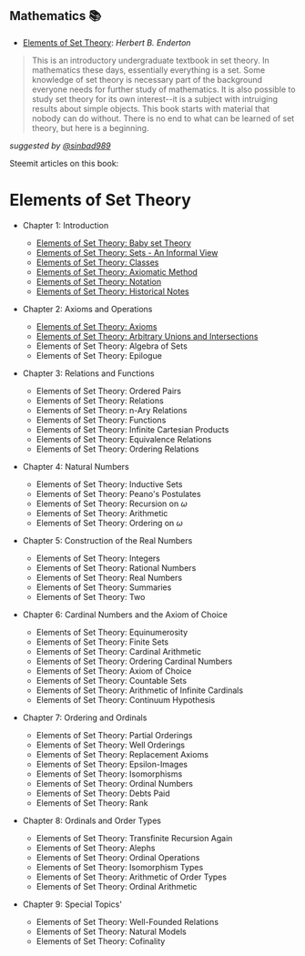 ## Mathematics 📚 
- [Elements of Set Theory](https://github.com/valjen/book_collection/blob/master/Mathematics/Elements%20of%20Set%20Theory/Elements%20of%20Set%20Theory.pdf): *Herbert B. Enderton*
> This is an introductory undergraduate textbook in set theory. In mathematics these days, essentially everything is a set. Some knowledge of set theory is necessary part of the background everyone needs for further study of mathematics. It is also possible to study set theory for its own interest--it is a subject with intruiging results about simple objects. This book starts with material that nobody can do without. There is no end to what can be learned of set theory, but here is a beginning.

*suggested by [@sinbad989](https://steemit.com/@sinbad989)*

Steemit articles on this book:

# Elements of Set Theory

- Chapter 1: Introduction

  - [Elements of Set Theory: Baby set Theory](https://steemit.com/mathematics/@sinbad989/elements-of-set-theory-baby-set-theory)
  - [Elements of Set Theory: Sets - An Informal View](https://steemit.com/mathematics/@sinbad989/elements-of-set-theory-sets-an-informal-view)
  - [Elements of Set Theory: Classes](https://steemit.com/mathematics/@sinbad989/elements-of-set-theory-classes)
  - [Elements of Set Theory: Axiomatic Method](https://steemit.com/mathematics/@sinbad989/elements-of-set-theory-axiomatic-method)
  - [Elements of Set Theory: Notation](https://steemit.com/mathematics/@sinbad989/elements-of-set-theory-notation)
  - [Elements of Set Theory: Historical Notes](https://steemit.com/mathematics/@sinbad989/elements-of-set-theory-historical-notes)

- Chapter 2: Axioms and Operations
  - [Elements of Set Theory: Axioms](https://steemit.com/mathematics/@sinbad989/elements-of-set-theory-axioms)
  - [Elements of Set Theory: Arbitrary Unions and Intersections](https://steemit.com/mathematics/@sinbad989/elements-of-set-theory-arbitrary-unions-and-intersections)
  - Elements of Set Theory: Algebra of Sets
  - Elements of Set Theory: Epilogue

- Chapter 3: Relations and Functions
  - Elements of Set Theory: Ordered Pairs
  - Elements of Set Theory: Relations
  - Elements of Set Theory: n-Ary Relations
  - Elements of Set Theory: Functions
  - Elements of Set Theory: Infinite Cartesian Products
  - Elements of Set Theory: Equivalence Relations
  - Elements of Set Theory: Ordering Relations

- Chapter 4: Natural Numbers
  - Elements of Set Theory: Inductive Sets
  - Elements of Set Theory: Peano's Postulates
  - Elements of Set Theory: Recursion on $\omega$
  - Elements of Set Theory: Arithmetic
  - Elements of Set Theory: Ordering on $\omega$ 

- Chapter 5: Construction of the Real Numbers
  - Elements of Set Theory: Integers
  - Elements of Set Theory: Rational Numbers
  - Elements of Set Theory: Real Numbers
  - Elements of Set Theory: Summaries
  - Elements of Set Theory: Two

- Chapter 6: Cardinal Numbers and the Axiom of Choice
  - Elements of Set Theory: Equinumerosity
  - Elements of Set Theory: Finite Sets
  - Elements of Set Theory: Cardinal Arithmetic
  - Elements of Set Theory: Ordering Cardinal Numbers
  - Elements of Set Theory: Axiom of Choice
  - Elements of Set Theory: Countable Sets
  - Elements of Set Theory: Arithmetic of Infinite Cardinals
  - Elements of Set Theory: Continuum Hypothesis

- Chapter 7: Ordering and Ordinals
  - Elements of Set Theory: Partial Orderings
  - Elements of Set Theory: Well Orderings
  - Elements of Set Theory: Replacement Axioms
  - Elements of Set Theory: Epsilon-Images
  - Elements of Set Theory: Isomorphisms
  - Elements of Set Theory: Ordinal Numbers
  - Elements of Set Theory: Debts Paid
  - Elements of Set Theory: Rank

- Chapter 8: Ordinals and Order Types
  - Elements of Set Theory: Transfinite Recursion Again
  - Elements of Set Theory: Alephs
  - Elements of Set Theory: Ordinal Operations
  - Elements of Set Theory: Isomorphism Types
  - Elements of Set Theory: Arithmetic of Order Types
  - Elements of Set Theory: Ordinal Arithmetic

- Chapter 9: Special Topics'
  - Elements of Set Theory: Well-Founded Relations
  - Elements of Set Theory: Natural Models
  - Elements of Set Theory: Cofinality